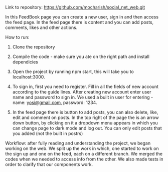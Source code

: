 Link to repository: https://github.com/mocharish/social_net_web.git

In this FeedBook page you can create a new user, sign in and then access the feed page. In the feed page there is content and you can add posts, comments, likes and other actions.

How to run:

1. Clone the repository

2. Compile the code - make sure you ate on the right path and install dependicies

3. Open the project by running npm start, this will take you to localhost:3000.

4. To sign in, first you need to register. Fill in all the fields of new account according to the guide lines. After creating new account enter user name and password to sign in. We used a built in user for entering - name: yosi@gmail.com, password: 1234. 

5. In the feed page there is button to add posts, you can also delete, like, edit and comment on posts.  In the top right of the page the is an arrow down button, by clicking on it a dropdown menu appears in which you can change page to dark mode and log out.  You can only edit posts that you added (not the built in postrs)


 Workflow:  after fully reading and understanding the project, we began working on the web.  We split up the work in which, one started to work on the sign up and one on the feed, each on a different branch. We merged the codes when we needed to access info from the other. We also made tests in order to clarify that our components work.  
